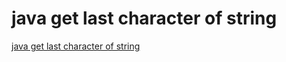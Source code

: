 # java get last character of string
[java get last character of string](https://aiwithcloud.com/2022/09/19/java_get_last_character_of_string/)